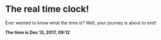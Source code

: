 # The real time clock!

Ever wanted to know what the time is? Well, your journey is about to end!

**The time is Dec 13, 2017, 09:12**